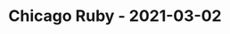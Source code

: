 ---
layout: post
title: Chicago Ruby - 2021-03-02
datetime: 2021-03-02 18:00:00.000000000 -05:00
name: Chicago Ruby
external_url: https://www.meetup.com/ChicagoRuby/events/pjfxvryccfbdb/
---